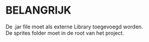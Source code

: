 # BELANGRIJK
De .jar file moet als externe Library toegevoegd worden.  
De sprites folder moet in de root van het project.

